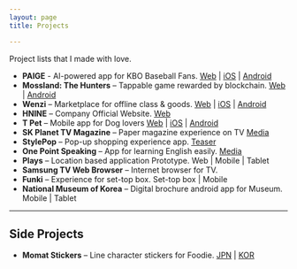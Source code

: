 ```yaml
---
layout: page
title: Projects

---
```


Project lists that I made with love.

- **PAIGE** - AI-powered app for KBO Baseball Fans. [Web](https://paige.kr.nc.com) | [iOS](https://apps.apple.com/kr/app/paige/id1341840717) | [Android](https://play.google.com/store/apps/details?id=com.ncsoft.paige&hl=ko&gl=US)
- **Mossland: The Hunters** – Tappable game rewarded by blockchain. [Web](https://hunters.moss.land/) | [Android](https://play.google.com/store/apps/details?id=com.hnine.hunters)
- **Wenzi** – Marketplace for offline class & goods. [Web](https://www.wenzi.io/) | [iOS](https://itunes.apple.com/app/id1105301400?mt=8) | [Android](https://play.google.com/store/apps/details?id=com.superstuff.wendzi)
- **HNINE** – Company Official Website. [Web](https://www.hnine.com/)
- **T Pet** – Mobile app for Dog lovers [Web](http://www.tworld.co.kr/normal.do?serviceId=S_PHOW0004&viewId=V_PHOW1002&prodId=TW50000041) | [iOS](https://itunes.apple.com/kr/app/id1100968243?mt=8) | [Android](https://play.google.com/store/apps/details?id=com.skt.tpet&hl=ko)
- **SK Planet TV Magazine** – Paper magazine experience on TV [Media](http://biz.chosun.com/site/data/html_dir/2013/11/28/2013112801872.html)
- **StylePop** – Pop-up shopping experience app. [Teaser](http://atomic-compass.com/sub/03_contents_page/conetns_page_53.html)
- **One Point Speaking** – App for learning English easily. [Media](https://www.sktinsight.com/47203)
- **Plays** – Location based application Prototype. Web | Mobile | Tablet
- **Samsung TV Web Browser** – Internet browser for TV.
- **Funki** – Experience for set-top box. Set-top box | Mobile
- **National Museum of Korea** – Digital brochure android app for Museum.  Mobile | Tablet 

<hr/>

## Side Projects

- **Momat Stickers** – Line character stickers for Foodie.  [JPN](https://store.line.me/stickershop/product/4343209/en) | [KOR](https://store.line.me/stickershop/product/4102511/en)

